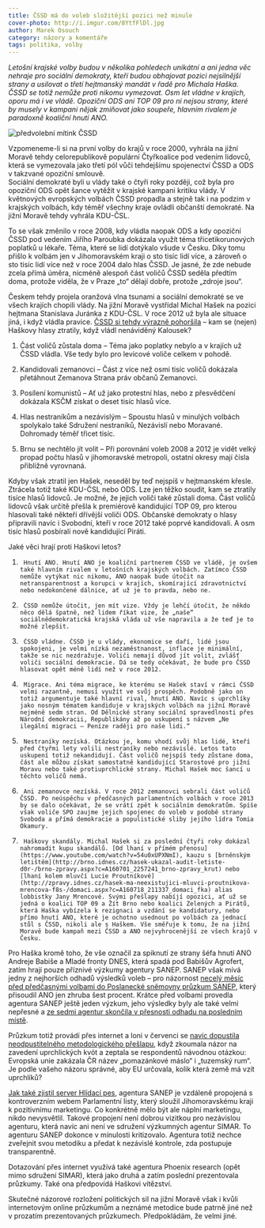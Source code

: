 ```yaml
---
title: ČSSD má do voleb složitější pozici než minule
cover-photo: http://i.imgur.com/8YtfFlDl.jpg
author: Marek Osouch
category: názory a komentáře
tags: politika, volby
---
```


*Letošní krajské volby budou v několika pohledech unikátní a ani jedna věc nehraje pro sociální demokraty, kteří budou obhajovat pozici nejsilnější strany a usilovat o třetí hejtmanský mandát v řadě pro Michala Haška. ČSSD se totiž nemůže proti nikomu vymezovat. Osm let vládne v krajích, oporu má i ve vládě. Opoziční ODS ani TOP 09 pro ni nejsou strany, které by musely v kampani nějak zmiňovat jako soupeře, hlavním rivalem je paradoxně koaliční hnutí ANO.*

<img src="http://i.imgur.com/8YtfFlD.jpg" alt="předvolební mítink ČSSD" class="img-responsive img-popup" data-author="Wikimedia Commons">

Vzpomeneme-li si na první volby do krajů v roce 2000, vyhrála na jižní Moravě tehdy celorepublikově populární Čtyřkoalice pod vedením lidovců, která se vymezovala jako třetí pól vůči tehdejšímu spojenectví ČSSD a ODS v takzvané opoziční smlouvě.  
Sociální demokraté byli u vlády také o čtyři roky později, což byla pro opoziční ODS opět šance vytěžit v krajské kampani kritiku vlády. V květnových evropských volbách ČSSD propadla a stejně tak i na podzim v krajských volbách, kdy téměř všechny kraje ovládli občanští demokraté. Na jižní Moravě tehdy vyhrála KDU-ČSL.

To se však změnilo v roce 2008, kdy vládla naopak ODS a kdy opoziční ČSSD pod vedením Jiřího Paroubka dokázala využít téma třicetikorunových poplatků u lékaře. Téma, které se lidí dotýkalo všude v Česku. Díky tomu přišlo k volbám jen v Jihomoravském kraji o sto tisíc lidí více, a zároveň o sto tisíc lidí více než v roce 2004 dalo hlas ČSSD. Je jasné, že zde nebude zcela přímá úměra, nicméně alespoň část voličů ČSSD seděla předtím doma, protože viděla, že v Praze „to“ dělají dobře, protože „zdroje jsou“.

Českem tehdy projela oranžová vlna tsunami a sociální demokraté se ve všech krajích chopili vlády. Na jižní Moravě vystřídal Michal Hašek na pozici hejtmana Stanislava Juránka z KDU-ČSL. V roce 2012 už byla ale situace jiná, i když vládla pravice. [ČSSD si tehdy výrazně pohoršila](http://ohlasy.info/clanky/2016/08/hasek-milovany.html) – kam se (nejen) Haškovy hlasy ztratily, když vládl nenáviděný Kalousek?

1)    Část voličů zůstala doma – Téma jako poplatky nebylo a v krajích už ČSSD vládla. Vše tedy bylo pro levicové voliče celkem v pohodě.

2)    Kandidovali zemanovci – Část z více než osmi tisíc voličů dokázala přetáhnout Zemanova Strana práv občanů Zemanovci.

3)    Posílení komunistů – Ať už jako protestní hlas, nebo z přesvědčení dokázala KSČM získat o deset tisíc hlasů více.

4)    Hlas nestraníkům a nezávislým – Spoustu hlasů v minulých volbách spolykalo také Sdružení nestraníků, Nezávislí nebo Moravané. Dohromady téměř třicet tisíc.

5)    Brnu se nechtělo jít volit – Při porovnání voleb 2008 a 2012 je vidět velký propad počtu hlasů v jihomoravské metropoli, ostatní okresy mají čísla přibližně vyrovnaná.

Kdyby však ztratil jen Hašek, neseděl by teď nejspíš v hejtmanském křesle. Ztrácela totiž také KDU-ČSL nebo ODS. Lze jen těžko soudit, kam se ztratily tisíce hlasů lidovců. Je možné, že jejich voliči také zůstali doma. Část voličů lidovců však určitě přešla k premiérově kandidující TOP 09, pro kterou hlasovali také někteří dřívější voliči ODS. Občanské demokraty o hlasy připravili navíc i Svobodní, kteří v roce 2012 také poprvé kandidovali. A osm tisíc hlasů posbírali nově kandidující Piráti.

Jaké věci hrají proti Haškovi letos?

1)      Hnutí ANO. Hnutí ANO je koaliční partnerem ČSSD ve vládě, je ovšem také hlavním rivalem v letošních krajských volbách. Zatímco ČSSD nemůže vytýkat nic nikomu, ANO naopak bude útočit na netransparentnost a korupci v krajích, skomírající zdravotnictví nebo nedokončené dálnice, ať už je to pravda, nebo ne.

2)      ČSSD nemůže útočit, jen mít vize. Vždy je lehčí útočit, že někdo něco dělá špatně, než lidem říkat vize, že „naše“ sociálnědemokratická krajská vláda už vše napravila a že teď je to možné zlepšit.

3)      ČSSD vládne. ČSSD je u vlády, ekonomice se daří, lidé jsou spokojeni, je velmi nízká nezaměstnanost, inflace je minimální, takže se nic nezdražuje. Voliči nemají důvod jít volit, zvlášť voliči sociální demokracie. Dá se tedy očekávat, že bude pro ČSSD hlasovat opět méně lidí než v roce 2012.

4)      Migrace. Ani téma migrace, ke kterému se Hašek staví v rámci ČSSD velmi razantně, nemusí využít ve svůj prospěch. Podobně jako on totiž argumentuje také hlavní rival, hnutí ANO. Navíc s uprchlíky jako nosným tématem kandiduje v krajských volbách na jižní Moravě nejméně sedm stran. Od Dělnické strany sociální spravedlnosti přes Národní demokracii, Republikány až po uskupení s názvem „Ne ilegální migraci – Peníze raději pro naše lidi.“

5)      Nestraníky nezíská. Otázkou je, komu vhodí svůj hlas lidé, kteří před čtyřmi lety volili nestraníky nebo nezávislé. Letos tato uskupení totiž nekandidují. Část voličů nejspíš tedy zůstane doma, část ale můžou získat samostatně kandidující Starostové pro jižní Moravu nebo také protiuprchlické strany. Michal Hašek moc šancí u těchto voličů nemá.

6)      Ani zemanovce nezíská. V roce 2012 zemanovci sebrali část voličů ČSSD. Po neúspěchu v předčasných parlamentních volbách v roce 2013 by se dalo očekávat, že se vrátí zpět k sociálním demokratům. Spíše však voliče SPO zaujme jejich spojenec do voleb v podobě strany Svoboda a přímá demokracie a populistické sliby jejího lídra Tomia Okamury.

7)      Haškovy skandály. Michal Hašek si za poslední čtyři roky dokázal nahromadit kupu skandálů. [Od lhaní v přímém přenosu](https://www.youtube.com/watch?v=54u0xUPXNmI), kauzu s [brněnským letištěm](http://brno.idnes.cz/hasek-ukazal-audit-letiste-d0r-/brno-zpravy.aspx?c=A160701_2257241_brno-zpravy_krut) nebo [lhaní kolem mluvčí Lucie Proutníkové](http://zpravy.idnes.cz/hasek-ma-neexistujici-mluvci-proutnikova-mrencova-f8s-/domaci.aspx?c=A160718_211337_domaci_fka) alias lobbistky Jany Mrencové. Svými přešlapy nabíjí opozici, ať už se jedná o koalici TOP 09 a Žít Brno nebo koalici Zelených a Pirátů, která Haška vybízela k rezignaci a vzdání se kandidatury, nebo přímo hnutí ANO, které je ochotno usednout po volbách za jednací stůl s ČSSD, nikoli ale s Haškem. Vše směřuje k tomu, že na jižní Moravě bude kampaň mezi ČSSD a ANO nejvyhrocenější ze všech krajů v Česku.

Pro Haška kromě toho, že vše označil za spiknutí ze strany šéfa hnutí ANO Andreje Babiše a Mladé fronty DNES, která spadá pod Babišův Agrofert, zatím hrají pouze příznivé výzkumy agentury SANEP. SANEP však mívá jedny z nejhorších odhadů výsledků voleb – pro názornost [necelý měsíc před předčasnými volbami do Poslanecké sněmovny průzkum SANEP](http://www.blesk.cz/galerie/zpravy-politika/304253/pruzkum-sanep-ods-dal-ztraci-dech-komuniste-nabiraji-na-sile-a-co-nove-strany?foto), který přisoudil ANO jen zhruba šest procent. Krátce před volbami provedla agentura SANEP ještě jeden výzkum, jeho výsledky byly ale také velmi nepřesné a [ze sedmi agentur skončila v přesnosti odhadu na posledním místě](http://zpravy.idnes.cz/jak-se-trefily-pruzkumy-0wa-/domaci.aspx?c=A131027_120534_domaci_jw). 

Průzkum totiž provádí přes internet a loni v červenci se [navíc dopustila neodpustitelného metodologického přešlapu](http://socfss.blog.respekt.cz/jak-se-vyrabi-pravda-aneb-takto-sociologove-ne/), když zkoumala názor na zavedení uprchlických kvót a zeptala se respondentů návodnou otázkou: Evropská unie zakázala ČR název „pomazánkové máslo“ i „tuzemský rum“. Je podle vašeho názoru správné, aby EU určovala, kolik která země má vzít uprchlíků?

[Jak také zjistil server Hlídací pes](http://hlidacipes.org/hazardni-magnat-a-medialni-byznysmen-kdo-stoji-za-servery-ktera-pisi-na-politickou-objednavku/), agentura SANEP je vzdáleně propojená s kontroverzním webem Parlamentní listy, který sloužil Jihomoravskému kraji k pozitivnímu marketingu. Co konkrétně mělo být ale náplní marketingu, nikdo nevysvětlil. Takové propojení není dobrou vizitkou pro nezávislou agenturu, která navíc ani není ve sdružení výzkumných agentur SIMAR. To agenturu SANEP dokonce v minulosti kritizovalo. Agentura totiž nechce zveřejnit svou metodiku a předat k nezávislé kontrole, zda postupuje transparentně.

Dotazování přes internet využívá také agentura Phoenix research (opět mimo sdružení SIMAR), která jako druhá a zatím poslední prezentovala průzkumy. Také ona předpovídá Haškovi vítězství. 

Skutečné názorové rozložení politických sil na jižní Moravě však i kvůli internetovým online průzkumům a neznámé metodice bude patrně jiné než v prozatím prezentovaných průzkumech. Předpokládám, že velmi jiné. 
